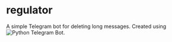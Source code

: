 # regulator
A simple Telegram bot for deleting long messages. Created using ![Python Telegram Bot](https://github.com/python-telegram-bot/).
